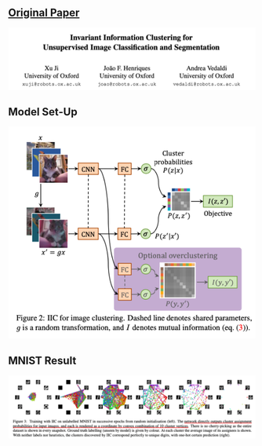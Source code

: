 ## [**Original Paper**](https://arxiv.org/abs/1807.06653)

![IIC](Image/title.png)

## **Model Set-Up**
<p align="center">
  <img src="https://github.com/Mayurji/Deep-Learning-Papers/blob/master/Invariant Information Clustering/Image/model.png" alt="Sublime's custom image"/>
</p>


## **MNIST Result**
<p align="center">
  <img src="https://github.com/Mayurji/Deep-Learning-Papers/blob/master//Invariant Information Clustering/Image/result.png" alt="Sublime's custom image"/>
</p>
